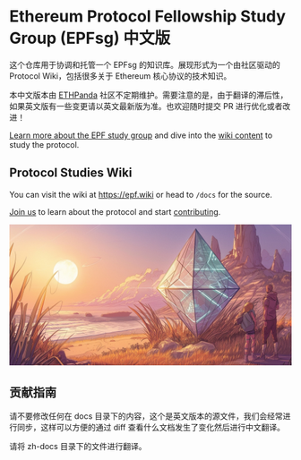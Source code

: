 # Ethereum Protocol Fellowship Study Group (EPFsg) 中文版

这个仓库用于协调和托管一个 EPFsg 的知识库。展现形式为一个由社区驱动的 Protocol Wiki，包括很多关于 Ethereum 核心协议的技术知识。

本中文版本由 [ETHPanda](https://t.me/ETHPandaOrg/5427) 社区不定期维护。需要注意的是，由于翻译的滞后性，如果英文版有一些变更请以英文最新版为准。也欢迎随时提交 PR 进行优化或者改进！

[Learn more about the EPF study group](https://epf.wiki/#/eps/intro) and dive into the [wiki content](https://epf.wiki/#/README?id=protocol-wiki) to study the protocol.

## Protocol Studies Wiki

You can visit the wiki at https://epf.wiki or head to `/docs` for the source.

[Join us](https://discord.com/invite/addwpQbhpq) to learn about the protocol and start [contributing](/docs/contributing.md).

![](/docs/images/epfsg_hero.jpg)

## 贡献指南

请不要修改任何在 docs 目录下的内容，这个是英文版本的源文件，我们会经常进行同步，这样可以方便的通过 diff 查看什么文档发生了变化然后进行中文翻译。

请将 zh-docs 目录下的文件进行翻译。
